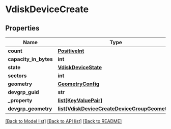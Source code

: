 # VdiskDeviceCreate

## Properties
Name | Type | Description | Notes
------------ | ------------- | ------------- | -------------
**count** | [**PositiveInt**](PositiveInt.md) |  | [optional] 
**capacity_in_bytes** | **int** |  | [optional] 
**state** | [**VdiskDeviceState**](VdiskDeviceState.md) |  | [optional] 
**sectors** | **int** |  | [optional] 
**geometry** | [**GeometryConfig**](GeometryConfig.md) |  | [optional] 
**devgrp_guid** | **str** | GUID | [optional] 
**_property** | [**list[KeyValuePair]**](KeyValuePair.md) |  | [optional] 
**devgrp_geometry** | [**list[VdiskDeviceCreateDeviceGroupGeometry]**](VdiskDeviceCreateDeviceGroupGeometry.md) | geometry | [optional] 

[[Back to Model list]](../README.md#documentation-for-models) [[Back to API list]](../README.md#documentation-for-api-endpoints) [[Back to README]](../README.md)


